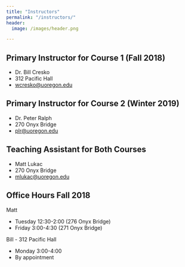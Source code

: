 ```yaml
---
title: "Instructors"
permalink: "/instructors/"
header:
  image: /images/header.png

---
```


## Primary Instructor for Course 1 (Fall 2018)
- Dr. Bill Cresko
- 312 Pacific Hall
- wcresko@uoregon.edu

## Primary Instructor for Course 2 (Winter 2019)
- Dr. Peter Ralph
- 270 Onyx Bridge
- plr@uoregon.edu

## Teaching Assistant for Both Courses
- Matt Lukac
- 270 Onyx Bridge
- mlukac@uoregon.edu

## Office Hours Fall 2018
Matt
* Tuesday 12:30-2:00 (276 Onyx Bridge)
* Friday 3:00-4:30 (271 Onyx Bridge)

Bill - 312 Pacific Hall
* Monday 3:00-4:00
* By appointment
